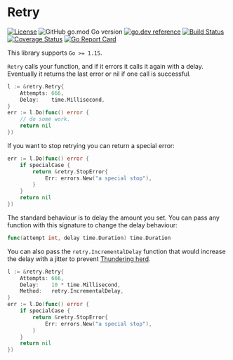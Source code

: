 # Retry

[![License](https://img.shields.io/badge/License-Apache%202.0-blue.svg)](https://opensource.org/licenses/Apache-2.0)
![GitHub go.mod Go version](https://img.shields.io/github/go-mod/go-version/arsham/retry)
[![go.dev reference](https://img.shields.io/badge/godoc-reference-5272B4)](https://pkg.go.dev/github.com/arsham/retry?tab=doc)
[![Build Status](https://travis-ci.com/arsham/retry.svg?branch=master)](https://travis-ci.com/arsham/retry)
[![Coverage Status](https://codecov.io/gh/arsham/retry/branch/master/graph/badge.svg)](https://codecov.io/gh/arsham/retry)
[![Go Report Card](https://goreportcard.com/badge/github.com/arsham/retry)](https://goreportcard.com/report/github.com/arsham/retry)

This library supports `Go >= 1.15`.

`Retry` calls your function, and if it errors it calls it again with a delay.
Eventually it returns the last error or nil if one call is successful.

```go
l := &retry.Retry{
    Attempts: 666,
    Delay:    time.Millisecond,
}
err := l.Do(func() error {
    // do some work.
    return nil
})
```

If you want to stop retrying you can return a special error:

```go
err := l.Do(func() error {
    if specialCase {
        return &retry.StopError{
            Err: errors.New("a special stop"),
        }
    }
    return nil
})
```

The standard behaviour is to delay the amount you set. You can pass any function
with this signature to change the delay behaviour:

```go
func(attempt int, delay time.Duration) time.Duration
```

You can also pass the `retry.IncrementalDelay` function that would increase the
delay with a jitter to prevent [Thundering
herd](https://en.wikipedia.org/wiki/Thundering_herd_problem).


```go
l := &retry.Retry{
    Attempts: 666,
    Delay:    10 * time.Millisecond,
    Method:   retry.IncrementalDelay,
}
err := l.Do(func() error {
    if specialCase {
        return &retry.StopError{
            Err: errors.New("a special stop"),
        }
    }
    return nil
})
```
